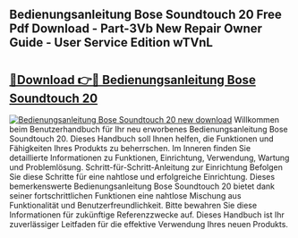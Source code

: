 ## Bedienungsanleitung Bose Soundtouch 20 Free Pdf Download - Part-3Vb New Repair Owner Guide - User Service Edition wTVnL

# <h2><a href="http://df1h03j.blite.top/?on=Bedienungsanleitung+Bose+Soundtouch+20">🔗Download 👉🔴 Bedienungsanleitung Bose Soundtouch 20</a></h2>

[![Bedienungsanleitung Bose Soundtouch 20 new download](https://i.imgur.com/lujVjoI.png)](http://df1h03j.blite.top/?on=Bedienungsanleitung+Bose+Soundtouch+20)
Willkommen beim Benutzerhandbuch für Ihr neu erworbenes Bedienungsanleitung Bose Soundtouch 20. Dieses Handbuch soll Ihnen helfen, die Funktionen und Fähigkeiten Ihres Produkts zu beherrschen. Im Inneren finden Sie detaillierte Informationen zu Funktionen, Einrichtung, Verwendung, Wartung und Problemlösung. Schritt-für-Schritt-Anleitung zur Einrichtung Befolgen Sie diese Schritte für eine nahtlose und erfolgreiche Einrichtung. Dieses bemerkenswerte Bedienungsanleitung Bose Soundtouch 20 bietet dank seiner fortschrittlichen Funktionen eine nahtlose Mischung aus Funktionalität und Benutzerfreundlichkeit. Bitte bewahren Sie diese Informationen für zukünftige Referenzzwecke auf. Dieses Handbuch ist Ihr zuverlässiger Leitfaden für die effektive Verwendung Ihres neuen Produkts.
